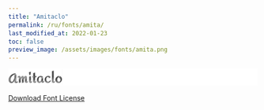 ```yaml
---
title: "Amitaclo"
permalink: /ru/fonts/amita/
last_modified_at: 2022-01-23
toc: false
preview_image: /assets/images/fonts/amita.png
---
```

![Amita](/assets/images/fonts/amita.png)

[Download Font License](https://github.com/inkstitch/inkstitch/tree/main/fonts/amitaclo/LICENSE)
